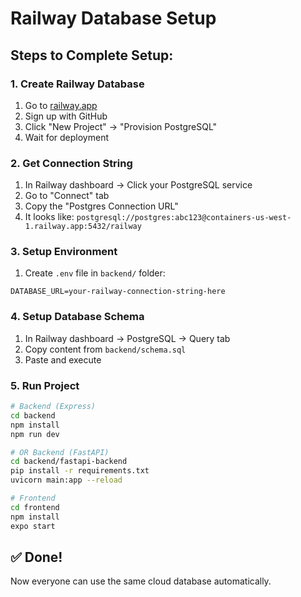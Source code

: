 # Railway Database Setup

## Steps to Complete Setup:

### 1. Create Railway Database
1. Go to [railway.app](https://railway.app)
2. Sign up with GitHub
3. Click "New Project" → "Provision PostgreSQL"
4. Wait for deployment

### 2. Get Connection String
1. In Railway dashboard → Click your PostgreSQL service
2. Go to "Connect" tab
3. Copy the "Postgres Connection URL"
4. It looks like: `postgresql://postgres:abc123@containers-us-west-1.railway.app:5432/railway`

### 3. Setup Environment
1. Create `.env` file in `backend/` folder:
```
DATABASE_URL=your-railway-connection-string-here
```

### 4. Setup Database Schema
1. In Railway dashboard → PostgreSQL → Query tab
2. Copy content from `backend/schema.sql`
3. Paste and execute

### 5. Run Project
```bash
# Backend (Express)
cd backend
npm install
npm run dev

# OR Backend (FastAPI)  
cd backend/fastapi-backend
pip install -r requirements.txt
uvicorn main:app --reload

# Frontend
cd frontend
npm install
expo start
```

## ✅ Done!
Now everyone can use the same cloud database automatically.